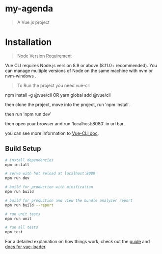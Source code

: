 # my-agenda

> A Vue.js project

# Installation

> Node Version Requirement

Vue CLI requires Node.js
version 8.9 or above (8.11.0+ recommended). You can manage multiple versions of Node on the same machine with nvm or nvm-windows .

> To Run the project you need vue-cli

npm install -g @vue/cli
OR
yarn global add @vue/cli

then clone the project, move into the project, run 'npm install'.

then run 'npm run dev'

then open your browser and run 'localhost:8080' in url bar.

you can see more information to [Vue-CLI doc](https://cli.vuejs.org/guide/installation.html).

## Build Setup

``` bash
# install dependencies
npm install

# serve with hot reload at localhost:8080
npm run dev

# build for production with minification
npm run build

# build for production and view the bundle analyzer report
npm run build --report

# run unit tests
npm run unit

# run all tests
npm test
```

For a detailed explanation on how things work, check out the [guide](http://vuejs-templates.github.io/webpack/) and [docs for vue-loader](http://vuejs.github.io/vue-loader).
